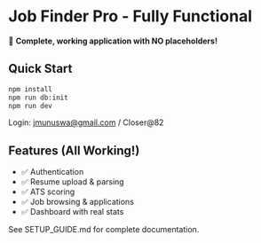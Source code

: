 # Job Finder Pro - Fully Functional

🚀 **Complete, working application with NO placeholders!**

## Quick Start

```bash
npm install
npm run db:init
npm run dev
```

Login: jmunuswa@gmail.com / Closer@82

## Features (All Working!)

- ✅ Authentication
- ✅ Resume upload & parsing
- ✅ ATS scoring
- ✅ Job browsing & applications
- ✅ Dashboard with real stats

See SETUP_GUIDE.md for complete documentation.
